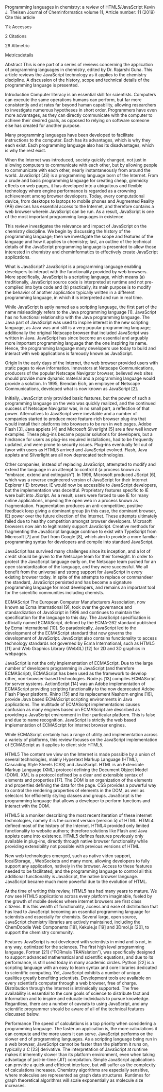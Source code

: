 Programming languages in chemistry: a review of HTML5/JavaScript
Kevin J. Theisen 
Journal of Cheminformatics volume 11, Article number: 11 (2019) Cite this article

11k Accesses

2 Citations

29 Altmetric

Metricsdetails

Abstract
This is one part of a series of reviews concerning the application of programming languages in chemistry, edited by Dr. Rajarshi Guha. This article reviews the JavaScript technology as it applies to the chemistry discipline. A discussion of the history, scope and technical details of the programming language is presented.

Introduction
Computer literacy is an essential skill for scientists. Computers can execute the same operations humans can perform, but far more consistently and at rates far beyond human capability, allowing researchers to investigate numerous hypotheses in short order. Programmers have even more advantages, as they can directly communicate with the computer to achieve their desired goals, as opposed to relying on software someone else has created for another purpose.

Many programming languages have been developed to facilitate instructions to the computer. Each has its advantages, which is why they each exist. Each programming language also has its disadvantages, which is why the rest exist.

When the Internet was introduced, society quickly changed, not just in allowing computers to communicate with each other, but by allowing people to communicate with each other, nearly instantaneously from around the world. JavaScript (JS) is a programming language born of the Internet. From a crude and basic programming language for creating cheap, gimmicky effects on web pages, it has developed into a ubiquitous and flexible technology where engine performance is regarded as a crowning achievement among browser developers. Today, every computational device, from desktops to laptops to mobile phones and Augmented Reality (AR) devices has essential access to the Internet, and therefore contains a web browser wherein JavaScript can be run. As a result, JavaScript is one of the most important programming languages in existence.

This review investigates the relevance and impact of JavaScript on the chemistry discipline. We begin by discussing the history of the programming language; then we investigate the scope and features of the language and how it applies to chemistry; last, an outline of the technical details of the JavaScript programming language is presented to allow those interested in chemistry and cheminformatics to effectively create JavaScript applications.

What is JavaScript?
JavaScript is a programming language enabling developers to interact with the functionality provided by web browsers. More specifically, JavaScript is a scripting language, which means (a) traditionally, JavaScript source code is interpreted at runtime and not pre-compiled into byte code and (b) practically, its main purpose is to modify the behavior of another application typically written in a different programming language, in which it is interpreted and run in real time.

While JavaScript is aptly named as a scripting language, the first part of the name misleadingly refers to the Java programming language [1]. JavaScript has no functional relationship with the Java programming language. The Java part of JavaScript was used to inspire interest in the new scripting language, as Java was and still is a very popular programming language; additionally the original Netscape browser that included JavaScript was written in Java. JavaScript has since become an essential and arguably more important programming language than the one inspiring its name. Hence, the programming language many developers use today to build and interact with web applications is famously known as JavaScript.

Origin
In the early days of the Internet, the web browser provided users with static pages to view information. Innovators at Netscape Communications, producers of the popular Netscape Navigator browser, believed web sites should provide more dynamic material and a programming language would provide a solution. In 1995, Brendan Eich, an employee of Netscape Communications, developed what is now known as JavaScript [2].

Initially, JavaScript only provided basic features, but the power of such a programming language on the web was quickly realized, and the continued success of Netscape Navigator was, in no small part, a reflection of that power. Alternatives to JavaScript were inevitable and a number of companies started to produce more feature-rich browser plug-ins that would install their platforms into browsers to be run in web pages. Adobe Flash [3], Java applets [4] and Microsoft Silverlight [5] are a few well known examples. These plug-ins became popular solutions for developers, but a hindrance for users as plug-ins required installations, had to be frequently updated, and were prone to security issues. Plug-ins eventually fell out of favor with users as HTML5 arrived and JavaScript evolved. Flash, Java applets and Silverlight are all now deprecated technologies.

Other companies, instead of replacing JavaScript, attempted to modify and extend the language in an attempt to control it (a process known as “embrace, extend and extinguish”). In 1996, Microsoft produced JScript [6], which was a reverse engineered version of JavaScript for their Internet Explorer (IE) browser. IE would now be accessible to JavaScript developers, but the implementation was deceitful. Proprietary features specific to IE were built into JScript. As a result, users were forced to use IE for many online applications, impeding the open web in a process known as fragmentation. Fragmentation produces an anti-competitive, positive feedback loop giving a dominant group (in this case, the dominant browser, IE) power over the future direction of the Internet. These attempts ultimately failed due to healthy competition amongst browser developers. Microsoft browsers now aim to legitimately support JavaScript. Creative methods for fragmenting the JavaScript language continue to exist with TypeScript from Microsoft [7] and Dart from Google [8], which aim to provide a more familiar programming syntax for developers and compile into standard JavaScript.

JavaScript has survived many challenges since its inception, and a lot of credit should be given to the Netscape team for their foresight. In order to protect the JavaScript language early on, the Netscape team pushed for an open standardization of the language, and they were successful. We all benefit from the universal and strong support for JavaScript in every existing browser today. In spite of the attempts to replace or commandeer the standard, JavaScript persisted and has become a signature programming language for most developers, and remains an important tool for the scientific communities including chemists.

ECMAScript
The European Computer Manufacturers Association, now known as Ecma International [9], took over the governance and standardization of JavaScript in 1996 and continues to maintain the specification for the language to this day. The JavaScript specification is officially named ECMAScript, defined by the ECMA-262 standard published by Ecma International [10]. So paradoxically, JavaScript led to the development of the ECMAScript standard that now governs the development of JavaScript. JavaScript also contains functionality to access technology standards not governed by Ecma International, such as HTML5 <canvas> [11] and Web Graphics Library (WebGL) [12] for 2D and 3D graphics in webpages.

JavaScript is not the only implementation of ECMAScript. Due to the large number of developers programming in JavaScript (and therefore ECMAScript), ECMAScript has been used as the framework to develop other, non-browser-based technologies. Node.js [13] compiles ECMAScript for server systems. ActionScript [14] was an Adobe implementation of ECMAScript providing scripting functionality to the now deprecated Adobe Flash Player platform. Rhino [15] and its replacement Nashorn engine [16], provide Java based ECMAScript scripting environments in Java applications. The multitude of ECMAScript implementations causes confusion as many engines based on ECMAScript are described as providing a JavaScript environment in their particular platform. This is false and due to name recognition. JavaScript is strictly the web based implementation of ECMAScript for internet browser engines.

While ECMAScript certainly has a range of utility and implementation across a variety of platforms, this review focuses on the JavaScript implementation of ECMAScript as it applies to client side HTML5.

HTML5
The content we view on the Internet is made possible by a union of several technologies, mainly Hypertext Markup Language (HTML), Cascading Style Sheets (CSS) and JavaScript. HTML is an Extensible Markup Language (XML) protocol defining the Document Object Model (DOM). XML is a protocol defined by a clear and extensible syntax of elements and properties [17]. The DOM is an organization of the elements and properties defining the data for the page. CSS provides a powerful way to control the rendering properties of elements in the DOM, as well as selectors for efficiently styling classes and groups. JavaScript is the programming language that allows a developer to perform functions and interact with the DOM.

HTML5 is a moniker describing the most recent iteration of these internet technologies, namely it is the current version (version 5) of HTML. HTML4 defined most of the history of the Internet. HTML4 provided only limited functionality to website authors; therefore solutions like Flash and Java applets came into existence. HTML5 defines features previously only available in plug-ins, directly through native browser functionality while providing extensibility not possible with previous versions of HTML.

New web technologies emerged, such as native video support, localStorage, <canvas>, WebSockets and many more, allowing developers to fully support any application, natively in the browser. Access to these features needed to be facilitated, and the programming language to control all this additional functionality is JavaScript, the native browser language. JavaScript became much more powerful due to the evolution of HTML.

At the time of writing this review, HTML5 has had many years to mature. We now see HTML5 applications across every platform imaginable, fueled by the growth of mobile devices where internet browsers are first class citizens. It is this wealth of functionality, access and ease of distribution that has lead to JavaScript becoming an essential programming language for scientists and especially for chemists. Several large, open source, JavaScript chemistry libraries are actively maintained, including the ChemDoodle Web Components [18], Kekule.js [19] and 3Dmol.js [20], to support the chemistry community.

Features
JavaScript is not developed with scientists in mind and is not, in any way, optimized for the sciences. The first high level programming language, Fortran [21] (“FORmula TRANslation”), was specifically designed to support advanced mathematical and scientific equations, and due to its performance, is still used today in many academic circles. Python [22] is a scripting language with an easy to learn syntax and core libraries dedicated to scientific computing. Yet, JavaScript exhibits a number of unique qualities greatly benefiting scientists. Development tools are available on every scientist’s computer through a web browser, free of charge. Distribution through the Internet is intrinsically supported. The free availability is essential to the core goals of science to distribute fact and information and to inspire and educate individuals to pursue knowledge. Regardless, there are a number of caveats to using JavaScript, and any scientific programmer should be aware of all of the technical features discussed below.

Performance
The speed of calculations is a top priority when considering a programming language. The faster an application is, the more calculations it can compute and the more users it can serve. JavaScript performs on the slower end of programming languages. As a scripting language being run in a web browser, JavaScript cannot be faster than the platform it runs on, typically a C [23] derivative. The interpretation of JavaScript at runtime makes it inherently slower than its platform environment, even when taking advantage of just-in-time (JIT) compilation. Simple JavaScript applications can provide a quick and efficient interface, but will suffer as the complexity of calculations increases. Chemistry algorithms are especially sensitive, where molecules are represented as graph data structures. Runtimes for graph theoretical algorithms will scale exponentially as molecule size increases.

